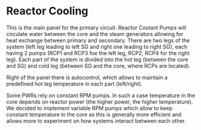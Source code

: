 # Reactor Cooling

This is the main panel for the primary circuit. Reactor Coolant Pumps will circulate water between the core and the steam generators allowing for heat exchange between primary and secondary.
There are two legs of the system (left leg leading to left SG and right one leading to right SG), each having 2 pumps (RCP1 and RCP3 foe the left leg, RCP2, RCP4 for the right leg).
Each part of the system is divided into the hot leg (between the core and SG) and cold leg (between SG and the core, where RCPs are located).

Right of the panel there is autocontrol, which allows to maintain a predefined hot leg temperature in each part (left/right).

Some PWRs rely on constant RPM pumps. In such a case temperature in the core depends on reactor power (the higher power, the higher temperature). We decided to implement variable RPM pumps which allow to keep constant temperature in the core as this is generally more efficient and allows more to experiment on how systems interact between each other.
